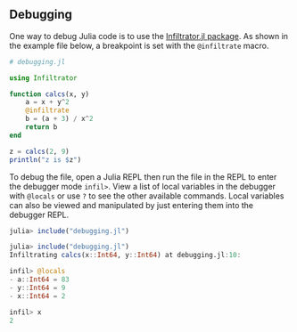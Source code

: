 ---
---

## Debugging

One way to debug Julia code is to use the [Infiltrator.jl package](https://github.com/JuliaDebug/Infiltrator.jl).  As shown in the example file below, a breakpoint is set with the `@infiltrate` macro.

```julia
# debugging.jl

using Infiltrator

function calcs(x, y)
    a = x + y^2
    @infiltrate
    b = (a + 3) / x^2
    return b
end

z = calcs(2, 9)
println("z is $z")
```

To debug the file, open a Julia REPL then run the file in the REPL to enter the debugger mode `infil>`. View a list of local variables in the debugger with `@locals` or use `?` to see the other available commands. Local variables can also be viewed and manipulated by just entering them into the debugger REPL.

```julia
julia> include("debugging.jl")

julia> include("debugging.jl")
Infiltrating calcs(x::Int64, y::Int64) at debugging.jl:10:

infil> @locals
- a::Int64 = 83
- y::Int64 = 9
- x::Int64 = 2

infil> x
2
```
